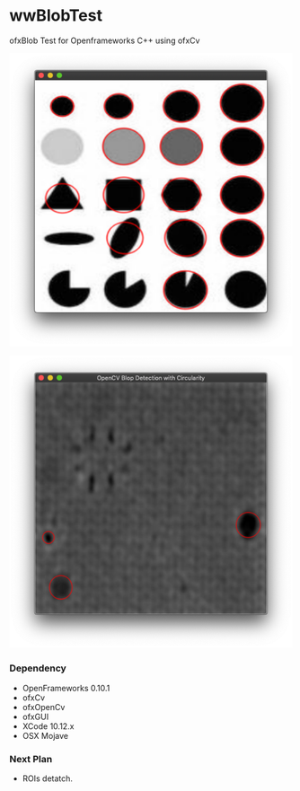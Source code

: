 # wwBlobTest
ofxBlob Test for Openframeworks C++ using ofxCv

![ example]( https://github.com/bemoregt/ofxBlobTest/blob/master/aa.png "example")

![ example]( https://github.com/bemoregt/ofxBlobTest/blob/master/bb.png "example")

### Dependency
- OpenFrameworks 0.10.1
- ofxCv
- ofxOpenCv
- ofxGUI
- XCode 10.12.x
- OSX Mojave

### Next Plan
- ROIs detatch.
